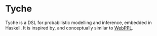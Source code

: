 # Tyche

Tyche is a DSL for probabilistic modelling and inference, embedded in
Haskell. It is inspired by, and conceptually similar
to [WebPPL](http://webppl.org).
